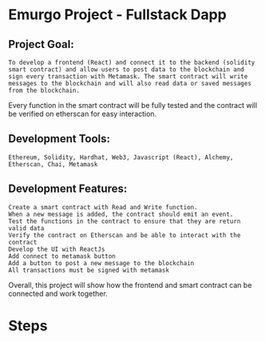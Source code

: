 # Emurgo Project - Fullstack Dapp

## Project Goal:
	To develop a frontend (React) and connect it to the backend (solidity smart contract) and allow users to post data to the blockchain and sign every transaction with Metamask. The smart contract will write messages to the blockchain and will also read data or saved messages from the blockchain.

Every function in the smart contract will be fully tested and the contract will be verified on etherscan for easy interaction.


## Development Tools:
	Ethereum, Solidity, Hardhat, Web3, Javascript (React), Alchemy, Etherscan, Chai, Metamask

## Development Features:
	Create a smart contract with Read and Write function.
	When a new message is added, the contract should emit an event.
	Test the functions in the contract to ensure that they are return valid data
	Verify the contract on Etherscan and be able to interact with the contract
	Develop the UI with ReactJs
	Add connect to metamask button
	Add a button to post a new message to the blockchain
	All transactions must be signed with metamask
	
Overall, this project will show how the frontend and smart contract can be connected and work together.

# Steps

